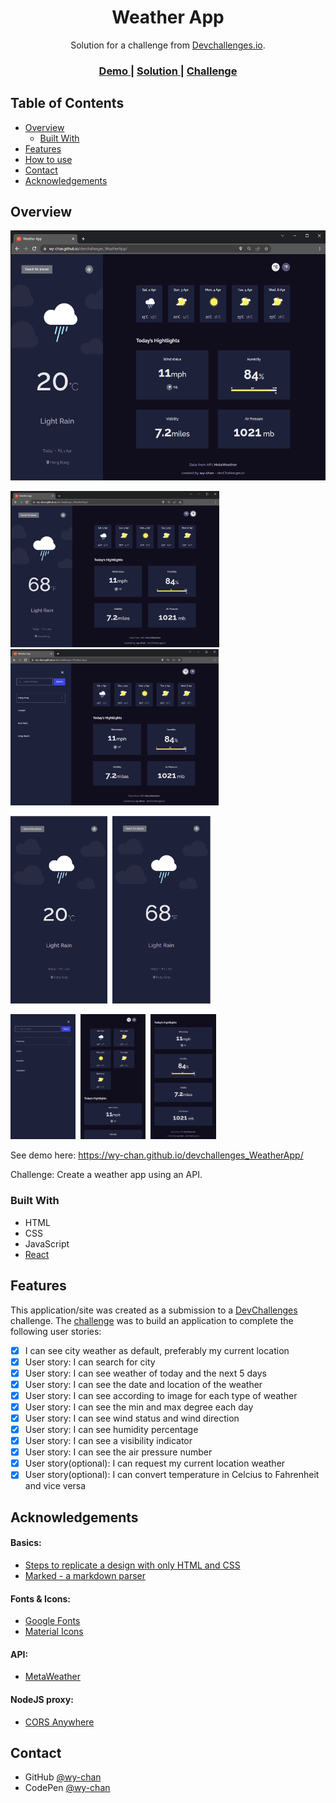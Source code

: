 <!-- Please update value in the {}  -->

<h1 align="center" id="button">Weather App</h1>

<div align="center">
   Solution for a challenge from  <a href="http://devchallenges.io" target="_blank">Devchallenges.io</a>.
</div>

<div align="center">
  <h3>
    <a href="https://wy-chan.github.io/devchallenges_WeatherApp">
      Demo
    </a>
    <span> | </span>
    <a href="https://github.com/wy-chan/devchallenges_WeatherApp">
      Solution
    </a>
    <span> | </span>
    <a href="https://devchallenges.io/challenges/mM1UIenRhK808W8qmLWv">
      Challenge
    </a>
  </h3>
</div>

<!-- TABLE OF CONTENTS -->

## Table of Contents

- [Overview](#overview)
  - [Built With](#built-with)
- [Features](#features)
- [How to use](#how-to-use)
- [Contact](#contact)
- [Acknowledgements](#acknowledgements)

<!-- OVERVIEW -->

## Overview


   <img src="images/screen_weather.png" alt="screenshot" height="400">
   <p float="left">
   <img src="images/screen_weather0.png" alt="screenshot" height="250">&nbsp;&nbsp;<img src="images/screen_weather1.png" alt="screenshot" height="250">
   </p>
   <p float="left">
   <img src="images/screen_weather_m.png" alt="screenshot" height="300">&nbsp;&nbsp;<img src="images/screen_weather_m0.png" alt="screenshot" height="300">
   </p>
   <p float="left">
   <img src="images/screen_weather_m1.png" alt="screenshot" height="200">&nbsp;&nbsp;<img src="images/screen_weather_m2.png" alt="screenshot" height="200">&nbsp;&nbsp;<img src="images/screen_weather_m3.png" alt="screenshot" height="200">
   </p>
   


See demo here: https://wy-chan.github.io/devchallenges_WeatherApp/

Challenge: Create a weather app using an API.

### Built With

- HTML
- CSS
- JavaScript
- [React](reactjs.org)

## Features

<!-- List the features of your application or follow the template. Don't share the figma file here :) -->

This application/site was created as a submission to a [DevChallenges](https://devchallenges.io/challenges) challenge. The [challenge](https://devchallenges.io/challenges/mM1UIenRhK808W8qmLWv) was to build an application to complete the following user stories:

- [x] I can see city weather as default, preferably my current location
- [x] User story: I can search for city
- [x] User story: I can see weather of today and the next 5 days
- [x] User story: I can see the date and location of the weather
- [x] User story: I can see according to image for each type of weather
- [x] User story: I can see the min and max degree each day
- [x] User story: I can see wind status and wind direction
- [x] User story: I can see humidity percentage
- [x] User story: I can see a visibility indicator
- [x] User story: I can see the air pressure number
- [x] User story(optional): I can request my current location weather
- [x] User story(optional): I can convert temperature in Celcius to Fahrenheit and vice versa

## Acknowledgements

<!-- This section should list any articles or add-ons/plugins that helps you to complete the project. This is optional but it will help you in the future. For example -->
#### Basics:
- [Steps to replicate a design with only HTML and CSS](https://devchallenges-blogs.web.app/how-to-replicate-design/)
- [Marked - a markdown parser](https://github.com/chjj/marked)

#### Fonts & Icons:
- [Google Fonts](https://fonts.google.com/)
- [Material Icons](https://google.github.io/material-design-icons/)

#### API:
- [MetaWeather](https://www.metaweather.com/api/)

#### NodeJS proxy:
- [CORS Anywhere](https://github.com/Rob--W/cors-anywhere)


## Contact

- GitHub [@wy-chan](https://github.com/wy-chan)
- CodePen [@wy-chan](https://codepen.io/wy-chan)
